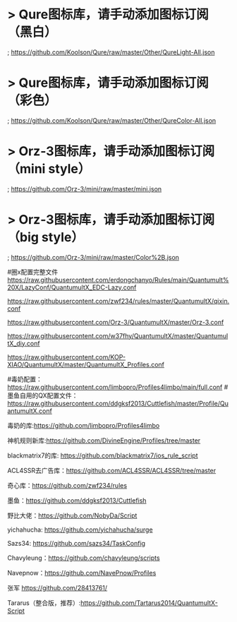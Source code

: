 # > Qure图标库，请手动添加图标订阅（黑白）
; https://github.com/Koolson/Qure/raw/master/Other/QureLight-All.json
# > Qure图标库，请手动添加图标订阅（彩色）
; https://github.com/Koolson/Qure/raw/master/Other/QureColor-All.json
# > Orz-3图标库，请手动添加图标订阅（mini style）
; https://github.com/Orz-3/mini/raw/master/mini.json
# > Orz-3图标库，请手动添加图标订阅（big style）
; https://github.com/Orz-3/mini/raw/master/Color%2B.json


#圈x配置完整文件
https://raw.githubusercontent.com/erdongchanyo/Rules/main/Quantumult%20X/LazyConf/QuantumultX_EDC-Lazy.conf

https://raw.githubusercontent.com/zwf234/rules/master/QuantumultX/qixin.conf

https://raw.githubusercontent.com/Orz-3/QuantumultX/master/Orz-3.conf

https://raw.githubusercontent.com/w37fhy/QuantumultX/master/QuantumultX_diy.conf

https://raw.githubusercontent.com/KOP-XIAO/QuantumultX/master/QuantumultX_Profiles.conf

#毒奶配置：https://raw.githubusercontent.com/limbopro/Profiles4limbo/main/full.conf
#墨鱼自用的QX配置文件：https://raw.githubusercontent.com/ddgksf2013/Cuttlefish/master/Profile/QuantumultX.conf

毒奶的库:https://github.com/limbopro/Profiles4limbo

神机规则新库:https://github.com/DivineEngine/Profiles/tree/master

blackmatrix7的库: https://github.com/blackmatrix7/ios_rule_script

ACL4SSR去广告库：https://github.com/ACL4SSR/ACL4SSR/tree/master

奇心库：https://github.com/zwf234/rules

墨鱼：https://github.com/ddgksf2013/Cuttlefish

野比大佬：https://github.com/NobyDa/Script

yichahucha:  https://github.com/yichahucha/surge

Sazs34: https://github.com/sazs34/TaskConfig

Chavyleung：https://github.com/chavyleung/scripts

Navepnow：https://github.com/NavePnow/Profiles

张军 https://github.com/28413761/

Tararus（整合版，推荐）:https://github.com/Tartarus2014/QuantumultX-Script



